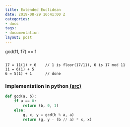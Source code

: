 ```yaml
---
title: Extended Euclidean
date: 2019-08-29 10:41:00 Z
categories:
- docs
tags:
- documentation
layout: post
---
```


gcd(11, 17) == 1

```text

17 = 11(1) + 6    // 1 is floor(17/11), 6 is 17 mod 11
11 = 6(1) + 5
6 = 5(1) + 1      // done

```

<!--more-->

### Implementation in python [(src)](https://en.wikibooks.org/wiki/Algorithm_Implementation/Mathematics/Extended_Euclidean_algorithm)
```python
def gcd(a, b):
    if a == 0:
        return (b, 0, 1)
    else:
        g, x, y = gcd(b % a, a)
        return (g, y - (b // a) * x, x)
```
